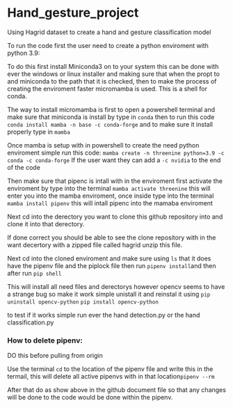 # Hand_gesture_project
Using Hagrid dataset to create a hand and gesture classification model 

To run the code first the user need to create a python enviroment with python 3.9:

To do this first install Miniconda3 on to your system this can be done with ever the windows or linux installer and making sure that when the propt to and miniconda to the path that it is checked, then to make the process of creating the enviroment faster micromamba is used. This is a shell for conda.

The way to install micromamba is first to open a powershell terminal and make sure that miniconda is install by type in `conda` then to run this code `conda install mamba -n base -c conda-forge` and to make sure it install properly type in `mamba`

Once mamba is setup with in powershell to create the need python enviroment simple run this code:
`mamba create -n threenine python=3.9 -c conda -c conda-forge`
If the user want they can add a `-c nvidia` to the end of the code

Then make sure that pipenc is intall with in the enviroment first activate the enviroment by type into the terminal
`mamba activate threenine` this will enter you into the mamba enviroment, once inside type into the terminal
`mamba install pipenv` this will intall pipenc into the mamaba enviroment

Next cd into the derectory you want to clone this github repository into and clone it into that derectory.

If done correct you should be able to see the clone repository with in the want decertory with a zipped file called hagrid unzip this file.

Next cd into the cloned enviroment and make sure using `ls` that it does have the pipenv file and the piplock file then run `pipenv install`and then after run `pip shell`

This will install all need files and derectorys however opencv seems to have a strange bug so make it work simple unistall it and reinstal it using `pip uninstall opencv-python` `pip install opencv-python`

to test if it works simple run ever the hand detection.py or the hand classification.py

### How to delete pipenv:

DO this before pulling from origin

Use the terminal `cd` to the location of the pipenv file and write this in the termail, this will delete all active pipenvs with in that location`pipenv --rm`

After that do as show above in the github document file so that any changes will be done to the code would be done within the pipenv.
